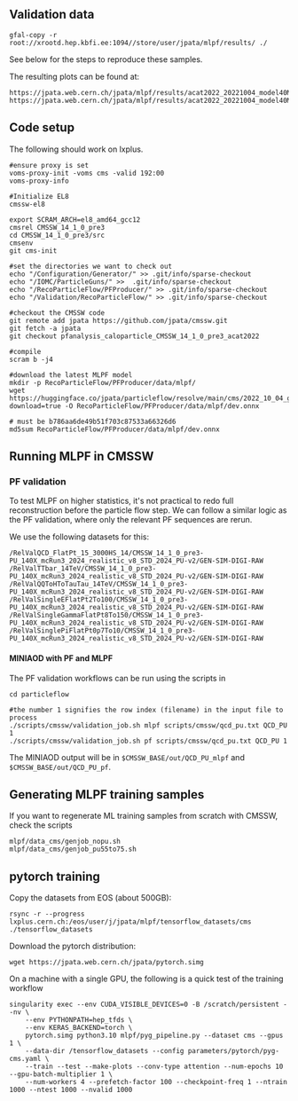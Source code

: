 ## Validation data

```
gfal-copy -r root://xrootd.hep.kbfi.ee:1094//store/user/jpata/mlpf/results/ ./
```

See below for the steps to reproduce these samples.

The resulting plots can be found at:
```
https://jpata.web.cern.ch/jpata/mlpf/results/acat2022_20221004_model40M_revalidation20240523/
https://jpata.web.cern.ch/jpata/mlpf/results/acat2022_20221004_model40M_revalidation_CMSSW14_20240527/
```

## Code setup

The following should work on lxplus.
```
#ensure proxy is set
voms-proxy-init -voms cms -valid 192:00
voms-proxy-info

#Initialize EL8
cmssw-el8

export SCRAM_ARCH=el8_amd64_gcc12
cmsrel CMSSW_14_1_0_pre3
cd CMSSW_14_1_0_pre3/src
cmsenv
git cms-init

#set the directories we want to check out
echo "/Configuration/Generator/" >> .git/info/sparse-checkout
echo "/IOMC/ParticleGuns/" >>  .git/info/sparse-checkout
echo "/RecoParticleFlow/PFProducer/" >> .git/info/sparse-checkout
echo "/Validation/RecoParticleFlow/" >> .git/info/sparse-checkout

#checkout the CMSSW code
git remote add jpata https://github.com/jpata/cmssw.git
git fetch -a jpata
git checkout pfanalysis_caloparticle_CMSSW_14_1_0_pre3_acat2022

#compile
scram b -j4

#download the latest MLPF model
mkdir -p RecoParticleFlow/PFProducer/data/mlpf/
wget https://huggingface.co/jpata/particleflow/resolve/main/cms/2022_10_04_gnnlsh_model40M_acat2022/dev.onnx?download=true -O RecoParticleFlow/PFProducer/data/mlpf/dev.onnx

# must be b786aa6de49b51f703c87533a66326d6
md5sum RecoParticleFlow/PFProducer/data/mlpf/dev.onnx
```

## Running MLPF in CMSSW

### PF validation
To test MLPF on higher statistics, it's not practical to redo full reconstruction before the particle flow step.
We can follow a similar logic as the PF validation, where only the relevant PF sequences are rerun.

We use the following datasets for this:
```
/RelValQCD_FlatPt_15_3000HS_14/CMSSW_14_1_0_pre3-PU_140X_mcRun3_2024_realistic_v8_STD_2024_PU-v2/GEN-SIM-DIGI-RAW
/RelValTTbar_14TeV/CMSSW_14_1_0_pre3-PU_140X_mcRun3_2024_realistic_v8_STD_2024_PU-v2/GEN-SIM-DIGI-RAW
/RelValQQToHToTauTau_14TeV/CMSSW_14_1_0_pre3-PU_140X_mcRun3_2024_realistic_v8_STD_2024_PU-v2/GEN-SIM-DIGI-RAW
/RelValSingleEFlatPt2To100/CMSSW_14_1_0_pre3-PU_140X_mcRun3_2024_realistic_v8_STD_2024_PU-v2/GEN-SIM-DIGI-RAW
/RelValSingleGammaFlatPt8To150/CMSSW_14_1_0_pre3-PU_140X_mcRun3_2024_realistic_v8_STD_2024_PU-v2/GEN-SIM-DIGI-RAW
/RelValSinglePiFlatPt0p7To10/CMSSW_14_1_0_pre3-PU_140X_mcRun3_2024_realistic_v8_STD_2024_PU-v2/GEN-SIM-DIGI-RAW
```

#### MINIAOD with PF and MLPF
The PF validation workflows can be run using the scripts in
```
cd particleflow

#the number 1 signifies the row index (filename) in the input file to process
./scripts/cmssw/validation_job.sh mlpf scripts/cmssw/qcd_pu.txt QCD_PU 1
./scripts/cmssw/validation_job.sh pf scripts/cmssw/qcd_pu.txt QCD_PU 1
```

The MINIAOD output will be in `$CMSSW_BASE/out/QCD_PU_mlpf` and `$CMSSW_BASE/out/QCD_PU_pf`.

## Generating MLPF training samples

If you want to regenerate ML training samples from scratch with CMSSW, check the scripts
```
mlpf/data_cms/genjob_nopu.sh
mlpf/data_cms/genjob_pu55to75.sh
```

## pytorch training

Copy the datasets from EOS (about 500GB):
```
rsync -r --progress lxplus.cern.ch:/eos/user/j/jpata/mlpf/tensorflow_datasets/cms ./tensorflow_datasets
```

Download the pytorch distribution:
```
wget https://jpata.web.cern.ch/jpata/pytorch.simg
```

On a machine with a single GPU, the following is a quick test of the training workflow
```
singularity exec --env CUDA_VISIBLE_DEVICES=0 -B /scratch/persistent --nv \
    --env PYTHONPATH=hep_tfds \
    --env KERAS_BACKEND=torch \
    pytorch.simg python3.10 mlpf/pyg_pipeline.py --dataset cms --gpus 1 \
    --data-dir /tensorflow_datasets --config parameters/pytorch/pyg-cms.yaml \
    --train --test --make-plots --conv-type attention --num-epochs 10 --gpu-batch-multiplier 1 \
    --num-workers 4 --prefetch-factor 100 --checkpoint-freq 1 --ntrain 1000 --ntest 1000 --nvalid 1000
```
